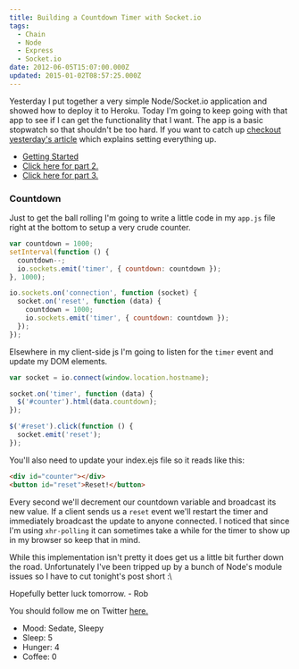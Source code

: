 ```yaml
---
title: Building a Countdown Timer with Socket.io
tags:
  - Chain
  - Node
  - Express
  - Socket.io
date: 2012-06-05T15:07:00.000Z
updated: 2015-01-02T08:57:25.000Z
---
```


Yesterday I put together a very simple Node/Socket.io application and showed how to deploy it to Heroku. Today I'm going to keep going with that app to see if I can get the functionality that I want. The app is a basic stopwatch so that shouldn't be too hard. If you want to catch up [checkout yesterday's article](http://robdodson.me/blog/2012/06/04/deploying-your-first-node-dot-js-and-socket-dot-io-app-to-heroku/) which explains setting everything up.

- [Getting Started](http://robdodson.me/blog/2012/06/04/deploying-your-first-node-dot-js-and-socket-dot-io-app-to-heroku/)
- [Click here for part 2.](http://robdodson.me/blog/2012/06/06/building-a-countdown-timer-with-socket-dot-io-pt-2/)
- [Click here for part 3.](http://robdodson.me/blog/2012/06/07/building-a-countdown-timer-with-socket-dot-io-pt-3/)

### Countdown

Just to get the ball rolling I'm going to write a little code in my `app.js` file right at the bottom to setup a very crude counter.

```js
var countdown = 1000;
setInterval(function () {
  countdown--;
  io.sockets.emit('timer', { countdown: countdown });
}, 1000);

io.sockets.on('connection', function (socket) {
  socket.on('reset', function (data) {
    countdown = 1000;
    io.sockets.emit('timer', { countdown: countdown });
  });
});
```

Elsewhere in my client-side js I'm going to listen for the `timer` event and update my DOM elements.

```js
var socket = io.connect(window.location.hostname);

socket.on('timer', function (data) {
  $('#counter').html(data.countdown);
});

$('#reset').click(function () {
  socket.emit('reset');
});
```

You'll also need to update your index.ejs file so it reads like this:

```html
<div id="counter"></div>
<button id="reset">Reset!</button>
```

Every second we'll decrement our countdown variable and broadcast its new value. If a client sends us a `reset` event we'll restart the timer and immediately broadcast the update to anyone connected. I noticed that since I'm using `xhr-polling` it can sometimes take a while for the timer to show up in my browser so keep that in mind.

While this implementation isn't pretty it does get us a little bit further down the road. Unfortunately I've been tripped up by a bunch of Node's module issues so I have to cut tonight's post short :\

Hopefully better luck tomorrow. - Rob

You should follow me on Twitter [here.](http://twitter.com/rob_dodson)

- Mood: Sedate, Sleepy
- Sleep: 5
- Hunger: 4
- Coffee: 0
